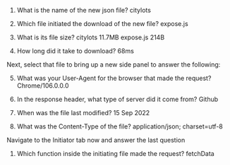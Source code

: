 1. What is the name of the new json file?
citylots

2. Which file initiated the download of the new file?
expose.js
3. What is its file size?
citylots 11.7MB
expose.js 214B
4. How long did it take to download?
68ms
 

Next, select that file to bring up a new side panel to answer the following:

5. What was your User-Agent for the browser that made the request?
Chrome/106.0.0.0

6. In the response header, what type of server did it come from?
Github

7. When was the file last modified?
15 Sep 2022

8. What was the Content-Type of the file?
application/json; charset=utf-8

Navigate to the Initiator tab now and answer the last question

1. Which function inside the initiating file made the request?
fetchData